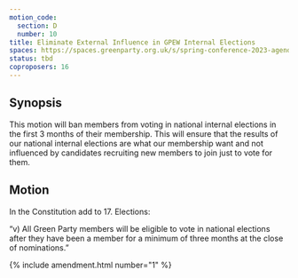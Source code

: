 ```yaml
---
motion_code:
  section: D
  number: 10
title: Eliminate External Influence in GPEW Internal Elections
spaces: https://spaces.greenparty.org.uk/s/spring-conference-2023-agenda-forum/?contentId=119477
status: tbd
coproposers: 16
---
```

## Synopsis
This motion will ban members from voting in national internal elections in the first 3 months of their membership. This will ensure that the results of our national internal elections are what our membership want and not influenced by candidates recruiting new members to join just to vote for them.

## Motion
In the Constitution add to 17. Elections:

“v) All Green Party members will be eligible to vote in national elections after they have been a member for a minimum of three months at the close of nominations.”

{% include amendment.html number="1" %}
